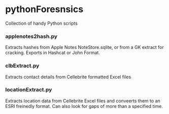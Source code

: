 # pythonForesnsics

Collection of handy Python scripts

### applenotes2hash.py

Extracts hashes from Apple Notes NoteStore.sqlite, or from a GK extract for cracking. Exports in Hashcat or John Format.

### clbExtract.py

Extracts contact details from Cellebrite formatted Excel files

### locationExtract.py

Extracts location data from Cellebrite Excel files and conveerts them to an ESRI freinedly format. Can also look for gaps of more than a specified time.
